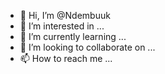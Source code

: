 - 👋 Hi, I’m @Ndembuuk
- 👀 I’m interested in ...
- 🌱 I’m currently learning ...
- 💞️ I’m looking to collaborate on ...
- 📫 How to reach me ...

<!---
Ndembuuk/Ndembuuk is a ✨ special ✨ repository because its `README.md` (this file) appears on your GitHub profile.
You can click the Preview link to take a look at your changes.
--->
